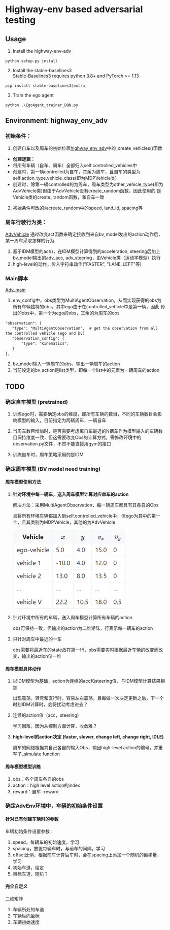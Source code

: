 # Highway-env based adversarial testing

## Usage
1. Install the highway-env-adv
```
python setup.py install
```
2. Install the stable-baselines3  
Stable-Baselines3 requires python 3.8+ and PyTorch >= 1.13
```
pip install stable-baselines3[extra]
```
3. Train the ego agent
```
python .\EgoAgent_trainer_DQN.py
```

## Environment: highway_env_adv
### 初始条件：
1. 创建自车以及周车的初始位置[highway_env_adv](highway_env/envs/highway_env_adv.py)中的_create_vehicles()函数  
* **创建逻辑：**
* 将所有车辆（自车、周车）全部归入self.controlled_vehicles中
* 创建时，第一辆controlled为自车，其余为周车，且自车的类型为self.action_type.vehicle_class(即为MDPVehicle类)
* 创建时，除第一辆controlled的为周车，周车类型为other_vehicle_type(即为AdvVehicle类)但由于AdvVehicle没有create_random函数，因此使用的
是Vehicle类的create_random函数，和自车一致
2. 初始条件可改的为create_random中的speed, land_id, spacing等

### 周车行驶行为类：
[AdvVehicle](highway_env/vehicle/behavior.py)
通过改变act函数来确定接收到来自bv_model发出的action动作后，某一周车采取怎样的行为
1. 基于IDM模型的act()，在IDM模型计算得到的acceleration, steering后加上bv_model输出的adv_acc, adv_steering，由Vehicle类（运动学模型）执行
2. high-level的动作，传入字符串动作("FASTER", "LANE_LEFT"等)

### Main脚本
[Adv_main](Adv_main.py)
1. env_config中，obs类型为MultiAgentObservation，从而实现获得的obs为所有车辆独特的obs，其中ego由于在controlled_vehicle中是第一辆，因此
传出的obs中，第一个为ego的obs，其余的为周车的obs
```
"observation": {
   "type": "MultiAgentObservation",  # get the observation from all the controlled vehicle (ego and bv)
   "observation_config": {
       "type": "Kinematics",
   }
},
```
2. bv_model输入一辆周车的obs，输出一辆周车的action
3. 当前设定的bv_action是list类型，即每一个list中的元素为一辆周车的action

## TODO
### 确定自车模型 (pretrained)  
1. 训练ego时，需要确定obs的维度，即所有车辆的数目，不同的车辆数目会影响模型的输入，目前指定为两辆周车，一辆自车

2. 当周车数目增加时，是否需要考虑离自车最近的N辆车作为模型输入的车辆数目保持维度一致，但这需要改变Obs的计算方式，需修改环境中的observation.py文件，不然不能直接用gym的接口
3. 训练自车时，周车策略采用的是IDM

### 确定周车模型 (BV model need training)

#### 周车模型使用方法

1. **针对环境中每一辆车，送入周车模型计算对应单车的action**

   解决方法：采用MultiAgentObservation，每一辆周车都具有其各自的Obs

   且将所有环境车辆都加入到self.controlled_vehicle中，但ego为其中的第一个，且其类别为MDPVehicle，其他的为AdvVehicle

   ![image-20230806153552331](image/obs)

2. 针对环境中所有的车辆，送入周车模型计算所有车辆的action

   obs可保持一致，但输出的action为二维矩阵，行表示每一辆车的action

3. 只针对周车中最近的一车

   obs需要将最近车的state放在第一行，obs需要实时根据最近车辆的改变而改变，输出的action仅一维

#### 周车模型具体动作

1. 以IDM模型为基础，action为连续的acc和steering值，与IDM模型计算结果相加

   出现震荡，转弯和直行时，容易左右震荡，且每做一次决定更新之后，下一个时刻IDM计算时，会将扰动考虑进去？

2. 连续的action值（acc，steering）

   学习困难，因为从控制方面计算，收敛难？

3. **high-level的action决定 (faster, slower, change left, change right, IDLE)**

   周车的网络根据其自己各自的输入Obs，输出high-level action的编号，并重写了_simulate function

#### 周车模型模型训练

1. obs：各个周车各自的obs
2. action：high level action的index
3. reward：自车 -reward

### 确定AdvEnv环境中，车辆的初始条件设置

#### 针对已有创建车辆时的参数

车辆初始条件设置参数：

1. speed，每辆车的初始速度，学习
2. spacing，放置每辆车时，与前车的间隔，学习
3. offset比例，根据前车计算后车时，会在spacing上添加一个随机的偏移量，学习
4. 初始车道，给定
5. 目标车道，随机？

#### 完全自定义

二维矩阵

1. 车辆所处的车道
2. 车辆纵向坐标
3. 车辆初始速度